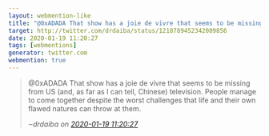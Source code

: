```yaml
---
layout: webmention-like
title: "@0xADADA That show has a joie de vivre that seems to be missing from US (and, as far as I can tell, Chinese) television. People manage to come together despite the worst challenges that life and their own flawed natures can throw at them."
target: http://twitter.com/drdaiba/status/1218789452342009856
date: 2020-01-19 11:20:27
tags: [webmentions]
generator: twitter.com
webmention: true
---
```




<blockquote class="external-citation">
  <p>
    @0xADADA That show has a joie de vivre that seems to be missing from US (and, as far as I can tell, Chinese) television. People manage to come together despite the worst challenges that life and their own flawed natures can throw at them.
  </p>
  <cite>‒<span class="p-author p-name">drdaiba</span>
    on
    <a href="http://twitter.com/drdaiba/status/1218789452342009856" rel="external nofollow" target="_blank">2020-01-19 11:20:27</a>
  </cite>
</blockquote>



